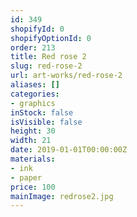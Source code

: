 ```yaml
---
id: 349
shopifyId: 0
shopifyOptionId: 0
order: 213
title: Red rose 2
slug: red-rose-2
url: art-works/red-rose-2
aliases: []
categories:
- graphics
inStock: false
isVisible: false
height: 30
width: 21
date: 2019-01-01T00:00:00Z
materials:
- ink
- paper
price: 100
mainImage: redrose2.jpg
---
```

